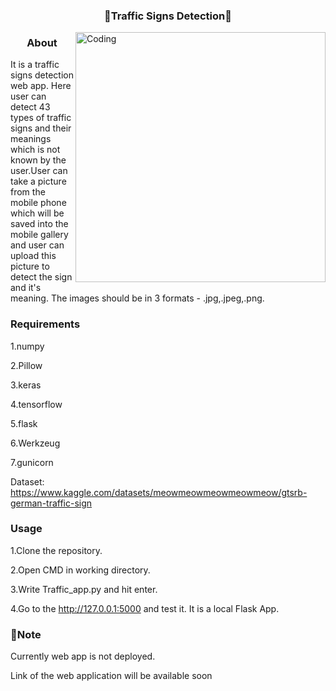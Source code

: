<h3 align="center">🚦Traffic Signs Detection🚦</h3>
<img align="right" alt="Coding" Width="400" src="https://images.ctfassets.net/2sam6k0rncvg/zRr6ITWf1q2OagYNvKfSc/fc5949a7e285a7fe1f56b3fb56eb5300/traffic-signal-rules.png">

<h3 align="center"> About </h3>
It is a traffic signs detection web app. Here user can detect 43 types of traffic signs and their meanings which is not known by the user.User can take a picture from the mobile phone which will be saved into the mobile gallery and user can upload this picture to detect the sign and it's meaning. The images should be in 3 formats - .jpg,.jpeg,.png.

<h3 align="left"> Requirements </h3>

1.numpy

2.Pillow

3.keras

4.tensorflow

5.flask

6.Werkzeug

7.gunicorn

Dataset: https://www.kaggle.com/datasets/meowmeowmeowmeowmeow/gtsrb-german-traffic-sign

<h3 align="left"> Usage </h3>

1.Clone the repository.

2.Open CMD in working directory.

3.Write Traffic_app.py and hit enter.

4.Go to the http://127.0.0.1:5000 and test it. It is a local Flask App.

<h3 align="left"> 🚩Note </h3>

Currently web app is not deployed.

Link of the web application will be available soon
